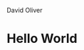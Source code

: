 David Oliver

<!DOCTYPE html>
<html>
<head>
<title>Hello World HTML</title>
</head>
<body>
<h1>Hello World</h1>
</body>
</html>
